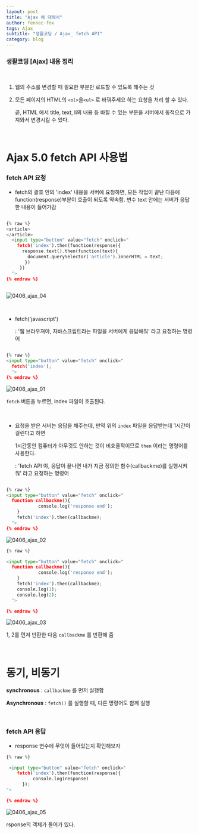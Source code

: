 ```yaml
---
layout: post
title: "Ajax 에 대해서"
author: fennec-fox
tags: Ajax
subtitle: "생활코딩 / Ajax_ fetch API"
category: blog
---
```


### 생활코딩 [Ajax] 내용 정리

<br>

1. 웹의 주소를 변경할 때 필요한 부분만 로드할 수 있도록 해주는 것 

2. 모든 페이지의 HTML의 `<ol>`을`<ul>` 로 바꿔주세요 하는 요청을 처리 할 수 있다. 

   곧, HTML 에서 title, text, li의 내용 등 바뀔 수 있는 부분을 서버에서 동적으로 가져와서 변경시킬 수 있다.

<br>

# Ajax 5.0 fetch API 사용법

### fetch API 요청

- fetch의 괄호 안의 'index' 내용을 서버에 요청하면, 모든 작업이 끝난 다음에 function(response)부분이 호출이 되도록 약속함. 변수 text 안에는 서버가 응답한 내용이 들어가감 

```python

{% raw %}
<article> 
</article>
  <input type="button" value="fetch" onclick="
    fetch('index').then(function(response){
      response.text().then(function(text){
        document.querySelector('article').innerHTML = text;
       })
     })
  ">
{% endraw %}
  
```

![0406_ajax_04](/assets/img_studed/0406_ajax_04.png)

<br>

- fetch('javascript')

  : '웹 브라우져야, 자바스크립트라는 파일을 서버에게 응답해줘' 라고 요청하는 명령어

```python

{% raw %}
<input type="button" value="fetch" onclick="
  fetch('index');
  ">
{% endraw %}

```

![0406_ajax_01](/assets/img_studed/0406_ajax_01.png)

 `fetch` 버튼을 누르면, index 파일이 호출된다.

<br>

- 요청을 받은 서버는 응답을 해주는데, 만약 위의 `index` 파일을 응답받는데 1시간이 걸린다고 하면

  1시간동안 컴퓨터가 아무것도 안하는 것이 비효율적이므로 `then` 이라는 명령어를 사용한다. 

  : 'fetch API 야, 응답이 끝나면 내가 지금 정의한 함수(callbackme)를 실행시켜줘' 라고 요청하는 명령어

```python

{% raw %}
<input type="button" value="fetch" onclick="
  function callbackme(){
			console.log('response end');
    }                                          
    fetch('index').then(callbackme);                                        
  ">
{% endraw %}

```

![0406_ajax_02](/assets/img_studed/0406_ajax_02.png)



```python
{% raw %}

<input type="button" value="fetch" onclick="
  function callbackme(){
			console.log('response end');
    }                                          
    fetch('index').then(callbackme);
    console.log(1);
    console.log(2);                                      
  ">

{% endraw %}
```

![0406_ajax_03](/assets/img_studed/0406_ajax_03.png)



 1, 2를 먼저 반환한 다음 `callbackme` 를 반환해 줌

<br>

# 동기, 비동기

**synchronous** : `callbackme`  를 먼저 실행함

**Asynchronous** :  `fetch()` 를 실행할 때, 다른 명령어도 함께 실행

<br>

### fetch API 응답

- response 변수에 무엇이 들어있는지 확인해보자

```python
{% raw %}

 <input type="button" value="fetch" onclick="
    fetch('index').then(function(response){
          console.log(response)
      });
">

{% endraw %}

```

![0406_ajax_05](/assets/img_studed/0406_ajax_05.png)

rsponse의 객체가 들어가 있다. 

<br>

